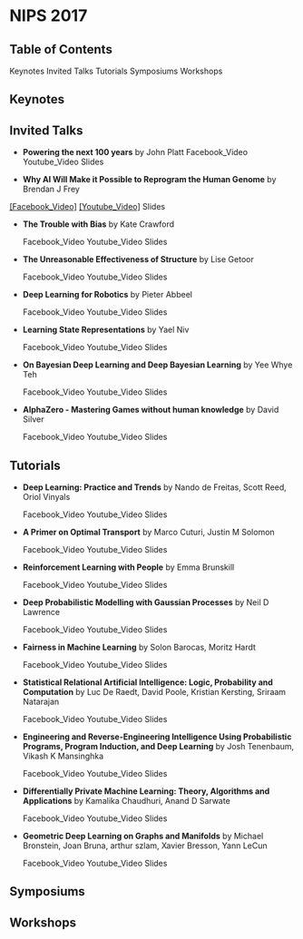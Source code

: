 # NIPS 2017


## Table of Contents
Keynotes
Invited Talks
Tutorials
Symposiums
Workshops

## Keynotes


## Invited Talks

- **Powering the next 100 years** by John Platt
  Facebook_Video  Youtube_Video  Slides

- **Why AI Will Make it Possible to Reprogram the Human Genome** by Brendan J Frey

[[Facebook_Video]](https://www.facebook.com/nipsfoundation/videos/1553236368100930/)    [[Youtube_Video]](https://www.youtube.com/watch?v=QJLQBSQJEus)    Slides

- **The Trouble with Bias** by Kate Crawford
  
  Facebook_Video  Youtube_Video  Slides

- **The Unreasonable Effectiveness of Structure** by Lise Getoor
  
  Facebook_Video  Youtube_Video  Slides

- **Deep Learning for Robotics** by Pieter Abbeel
  
  Facebook_Video  Youtube_Video  Slides

- **Learning State Representations** by Yael Niv
  
  Facebook_Video  Youtube_Video  Slides

- **On Bayesian Deep Learning and Deep Bayesian Learning** by Yee Whye Teh
  
  Facebook_Video  Youtube_Video  Slides

- **AlphaZero - Mastering Games without human knowledge** by David Silver
  
  Facebook_Video  Youtube_Video  Slides


## Tutorials

- **Deep Learning: Practice and Trends** by Nando de Freitas, Scott Reed, Oriol Vinyals
  
  Facebook_Video  Youtube_Video  Slides

- **A Primer on Optimal Transport** by Marco Cuturi, Justin M Solomon
  
  Facebook_Video  Youtube_Video  Slides

- **Reinforcement Learning with People** by Emma Brunskill
  
  Facebook_Video  Youtube_Video  Slides

- **Deep Probabilistic Modelling with Gaussian Processes** by Neil D Lawrence
  
  Facebook_Video  Youtube_Video  Slides

- **Fairness in Machine Learning** by Solon Barocas, Moritz Hardt
  
  Facebook_Video  Youtube_Video  Slides

- **Statistical Relational Artificial Intelligence: Logic, Probability and Computation** by Luc De Raedt, David Poole, Kristian Kersting, Sriraam Natarajan
  
  Facebook_Video  Youtube_Video  Slides

- **Engineering and Reverse-Engineering Intelligence Using Probabilistic Programs, Program Induction, and Deep Learning** by Josh Tenenbaum, Vikash K Mansinghka
  
  Facebook_Video  Youtube_Video  Slides

- **Differentially Private Machine Learning: Theory, Algorithms and Applications** by Kamalika Chaudhuri, Anand D Sarwate
  
  Facebook_Video  Youtube_Video  Slides

- **Geometric Deep Learning on Graphs and Manifolds** by Michael Bronstein, Joan Bruna, arthur szlam, Xavier Bresson, Yann LeCun
  
  Facebook_Video  Youtube_Video  Slides

## Symposiums

## Workshops
